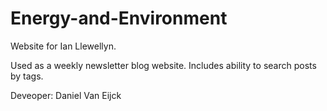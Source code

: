 # Energy-and-Environment

Website for Ian Llewellyn.

Used as a weekly newsletter blog website. Includes ability to search posts by tags.

Deveoper: Daniel Van Eijck


